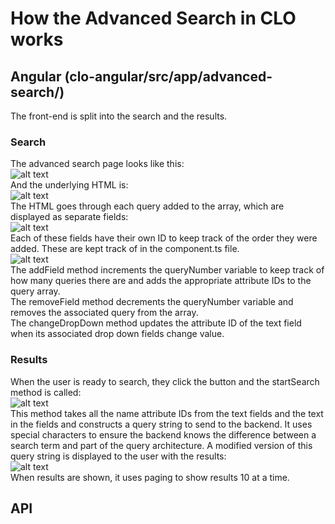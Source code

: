 # How the Advanced Search in CLO works
## Angular (clo-angular/src/app/advanced-search/)
The front-end is split into the search and the results.
### Search
The advanced search page looks like this:<br/>
![alt text](https://github.com/CDH-SC/clo3/tree/revampDocs/docs/elasticsearch/images/AdvancedSearchBase.png "AdvancedSearchBase.png")<br/>
And the underlying HTML is:<br/>
![alt text](https://github.com/CDH-SC/clo3/tree/revampDocs/docs/elasticsearch/images/FrontEndSearchHTML.png "FrontEndSearchHTML.png")<br/>
The HTML goes through each query added to the array, which are displayed as separate fields:<br/>
![alt text](https://github.com/CDH-SC/clo3/tree/revampDocs/docs/elasticsearch/images/AdvancedSearchExtraFields.png "AdvancedSearchExtraFields.png")<br/>
Each of these fields have their own ID to keep track of the order they were added. These are kept track of in the component.ts file.
<br/>
![alt text](https://github.com/CDH-SC/clo3/tree/revampDocs/docs/elasticsearch/images/component_ts.png "component_ts.png")<br/>
The addField method increments the queryNumber variable to keep track of how many queries there are and adds the appropriate attribute IDs to the query array.<br/>
The removeField method decrements the queryNumber variable and removes the associated query from the array.<br/>
The changeDropDown method updates the attribute ID of the text field when its associated drop down fields change value. 
### Results
When the user is ready to search, they click the button and the startSearch method is called:<br/>
![alt text](https://github.com/CDH-SC/clo3/tree/revampDocs/docs/elasticsearch/images/start_search.png "start_search.png")<br/>
This method takes all the name attribute IDs from the text fields and the text in the fields and constructs a query string to send to the backend. It uses special characters to ensure the backend knows the difference between a search term and part of the query architecture. A modified version of this query string is displayed to the user with the results:<br/>
![alt text](https://github.com/CDH-SC/clo3/tree/revampDocs/docs/elasticsearch/images/bigSearch.png "bigSearch.png")<br/>
When results are shown, it uses paging to show results 10 at a time.

## API